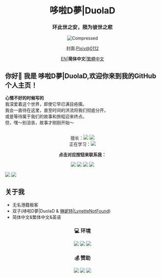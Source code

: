 <div align="center">
  <h1 class="header">哆啦D夢|DuolaD</h1>
  <h3>
    环此世之安，陨为彼世之悲
  </h3>

![Compressed](Readme.md-image/Compressed.png)

封面:[Pixiv@0112](https://www.pixiv.net/artworks/118882386) 

[EN](README.md)|**简体中文**|[繁體中文](Readme.Chinese_Traditional.md)  

</div>

## 你好👋 我是 哆啦D夢|DuolaD,欢迎你来到我的GitHub个人主页！

**心情不好的时候写的**  
我深爱着这个世界，即使它早已满目疮痍。  
我会一直待在这里，直至时间的洪流将我们彻底分开，  
或是等待属于我们的故事和旅程迎来终点。  
但，嘿～别沮丧，故事才刚刚开始～  

## 

<div align="center">擅长：<a href="https://www.python.org/"><img src="https://img.shields.io/badge/Python-EE4C2C.svg?logo=Python" /></a> <a href="https://cplusplus.com/"><img src="https://img.shields.io/badge/C++-00599C.svg?logo=cplusplus" /></a>

<div align="center">正在学习：<a href="https://unity.com/"><img src="https://img.shields.io/badge/Unity-000000.svg?logo=Unity"/></a>

 **点击对应按钮来联系我：**

<div align="center"><p><span ><a href="https://discordapp.com/users/960705009866137631"><img src="https://img.shields.io/badge/Discord-FFFFFF.svg?logo=discord" /></a> <a href="https://www.douyin.com/user/MS4wLjABAAAAGUohNGixQiCHKSoHJy0Ae6WS3R7pMd7lSfi5O4A9zH7gdcEd4JEX787i-RFNH257"><img src="https://img.shields.io/badge/抖音-000000.svg?logo=tiktok" /></a> <a href="https://t.me/GitHub_DuolaD"><img src="https://img.shields.io/badge/Telegram-26A5E4.svg?logo=telegram" /></a> <a href="https://qm.qq.com/q/njKy8OrUU8"><img src="https://img.shields.io/badge/QQ-EB1923.svg?logo=tencentqq" /></span></p></a>

<div align="left">

<a href="#">
  <a><img src="https://stats.deeptrain.net/user/DuolaD?theme=light"/></a>
  <a><img src="https://github-readme-stats.vercel.app/api?username=DuolaD&include_all_commits=true&show_icons=true&theme=buefy&count_private=true&hide_border=true" /></a>
</a>

<div align="left">

## 关于我  
- 无名港籍极客
- 双子(哆啦D夢|DuolaD & [琳妮特|LynetteNotFound](https://github.com/LynetteNotFound))
- 简体中文&繁体中文&英语

<div align="center">

### 💻 环境  

<a href="#">
  <a href="https://www.microsoft.com/windows"><img src="https://img.shields.io/badge/Windows-00BBFF?style=flat-square&logo=Windows&logoColor=FFFFFF&labelColor=00BBFF"/></a>
  <a href="https://www.apple.com/ios"><img src="https://img.shields.io/badge/苹果-000000?style=flat-square&logo=Apple&logoColor=FFFFFF&labelColor=000000"/></a>
  <a href="https://www.android.com/android-14/"><img src="https://img.shields.io/badge/安卓-00C000?style=flat-square&logo=android&logoColor=FFFFFF&labelColor=00C000"/></a>
</a>

### 💰 赞助

<div align="center"><p> <a href="https://www.paypal.com/paypalme/Dmou114514233"><img src="https://img.shields.io/badge/PayPal-003087.svg?logo=paypal" /></a> <a href="WechatDonateCode.JPG"><img src="https://img.shields.io/badge/微信支付-07C160.svg?logo=wechat&logoColor=white" /></a> <a href="AirPayDonateCode.png"><img src="https://img.shields.io/badge/支付宝-1677FF.svg?logo=alipay&logoColor=white" /> </span></p></a>
